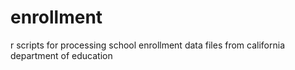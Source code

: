 # enrollment
 r scripts for processing school enrollment data files from california department of education
